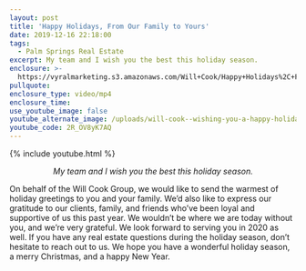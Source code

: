 ```yaml
---
layout: post
title: 'Happy Holidays, From Our Family to Yours'
date: 2019-12-16 22:18:00
tags:
  - Palm Springs Real Estate
excerpt: My team and I wish you the best this holiday season.
enclosure: >-
  https://vyralmarketing.s3.amazonaws.com/Will+Cook/Happy+Holidays%2C+From+Our+Family+to+Yours.mp4
pullquote:
enclosure_type: video/mp4
enclosure_time:
use_youtube_image: false
youtube_alternate_image: /uploads/will-cook--wishing-you-a-happy-holiday-season-youtube.jpg
youtube_code: 2R_OV8yK7AQ
---
```


{% include youtube.html %}

<p style="text-align: center;"><em>My team and I wish you the best this holiday season.</em></p>

On behalf of the Will Cook Group, we would like to send the warmest of holiday greetings to you and your family. We’d also like to express our gratitude to our clients, family, and friends who’ve been loyal and supportive of us this past year. We wouldn’t be where we are today without you, and we’re very grateful. We look forward to serving you in 2020 as well. If you have any real estate questions during the holiday season, don’t hesitate to reach out to us. We hope you have a wonderful holiday season, a merry Christmas, and a happy New Year.

&nbsp;
